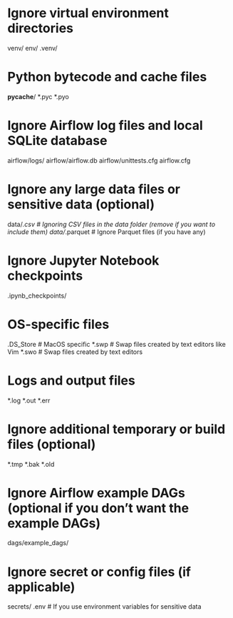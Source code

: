 # Ignore virtual environment directories
venv/
env/
.venv/

# Python bytecode and cache files
__pycache__/
*.pyc
*.pyo

# Ignore Airflow log files and local SQLite database
airflow/logs/
airflow/airflow.db
airflow/unittests.cfg
airflow.cfg

# Ignore any large data files or sensitive data (optional)
data/*.csv  # Ignoring CSV files in the data folder (remove if you want to include them)
data/*.parquet  # Ignore Parquet files (if you have any)

# Ignore Jupyter Notebook checkpoints
.ipynb_checkpoints/

# OS-specific files
.DS_Store  # MacOS specific
*.swp      # Swap files created by text editors like Vim
*.swo      # Swap files created by text editors

# Logs and output files
*.log
*.out
*.err

# Ignore additional temporary or build files (optional)
*.tmp
*.bak
*.old

# Ignore Airflow example DAGs (optional if you don’t want the example DAGs)
dags/example_dags/

# Ignore secret or config files (if applicable)
secrets/
.env  # If you use environment variables for sensitive data

